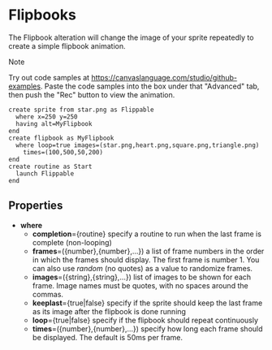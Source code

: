 # Flipbooks
The Flipbook alteration will change the image of your sprite repeatedly to create a simple flipbook animation. 

> [!NOTE]
> Try out code samples at https://canvaslanguage.com/studio/github-examples.
> Paste the code samples into the box under that "Advanced" tab,
> then push the "Rec" button to view the animation.

```
create sprite from star.png as Flippable
  where x=250 y=250
  having alt=MyFlipbook
end
create flipbook as MyFlipbook
  where loop=true images=(star.png,heart.png,square.png,triangle.png)
    times=(100,500,50,200)
end 
create routine as Start
  launch Flippable
end
```

## Properties
- **where**
  - **completion**={routine} specify a routine to run when the last frame is complete (non-looping)
  - **frames**=({number},{number},...}) a list of frame numbers in the order in which the frames should display. The first frame is number 1. You can also use *random* (no quotes) as a value to randomize frames.
  - **images**=({string},{string},...}) list of images to be shown for each frame. Image names must be quotes, with no spaces around the commas.
  - **keeplast**={true|false} specify if the sprite should keep the last frame as its image after the flipbook is done running
  - **loop**={true|false} specify if the flipbook should repeat continuously
  - **times**=({number},{number},...}) specify how long each frame should be displayed. The default is 50ms per frame.
